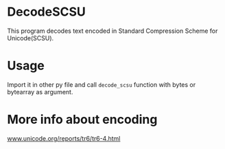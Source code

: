 # DecodeSCSU
This program decodes text encoded in Standard Compression Scheme for Unicode(SCSU).
# Usage
Import it in other py file and call `decode_scsu` function with bytes or bytearray as argument.
# More info about encoding
www.unicode.org/reports/tr6/tr6-4.html
